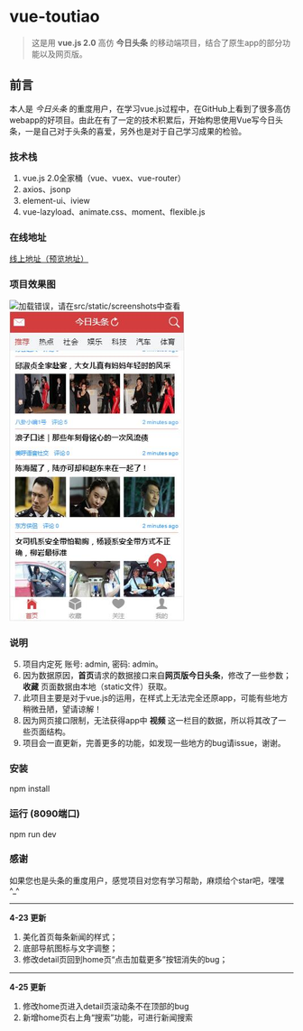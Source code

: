 # vue-toutiao #

> 这是用 **vue.js 2.0** 高仿 **今日头条** 的移动端项目，结合了原生app的部分功能以及网页版。
## 前言 ##
本人是 *今日头条* 的重度用户，在学习vue.js过程中，在GitHub上看到了很多高仿webapp的好项目。由此在有了一定的技术积累后，开始构思使用Vue写今日头条，一是自己对于头条的喜爱，另外也是对于自己学习成果的检验。
### 技术栈 ###
 1. vue.js 2.0全家桶（vue、vuex、vue-router）
 2. axios、jsonp
 3. element-ui、iview
 4. vue-lazyload、animate.css、moment、flexible.js

### 在线地址 ###
[线上地址（预览地址）](https://hcy1996.github.io)
### 项目效果图 ###
![加载错误，请在src/static/screenshots中查看](./src/static/screenshots/1.gif)![加载错误，请在src/static/screenshots中查看](./src/static/screenshots/4.jpg)
### 说明 ###
 5. 项目内定死 账号: admin, 密码: admin。
 6. 因为数据原因，**首页**请求的数据接口来自**网页版今日头条**，修改了一些参数； **收藏** 页面数据由本地（static文件）获取。
 7. 此项目主要是对于vue.js的运用，在样式上无法完全还原app，可能有些地方稍微丑陋，望请谅解！
 8. 因为网页接口限制，无法获得app中 **视频** 这一栏目的数据，所以将其改了一些页面结构。
 9. 项目会一直更新，完善更多的功能，如发现一些地方的bug请issue，谢谢。
### 安装 ###
npm install
### 运行 (8090端口) ###
npm run dev

### 感谢 ###
如果您也是头条的重度用户，感觉项目对您有学习帮助，麻烦给个star吧，嘿嘿^_^

----------
**4-23 更新**

 1. 美化首页每条新闻的样式；
 2. 底部导航图标与文字调整；
 3. 修改detail页回到home页“点击加载更多”按钮消失的bug；

---
**4-25 更新**

 1. 修改home页进入detail页滚动条不在顶部的bug
 2. 新增home页右上角“搜索”功能，可进行新闻搜索 
